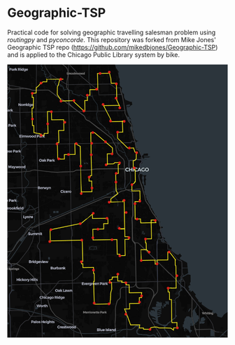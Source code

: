 # Geographic-TSP
Practical code for solving geographic travelling salesman problem using _routingpy_ and _pyconcorde_. This repository was forked from Mike Jones' Geographic TSP repo (https://github.com/mikedbjones/Geographic-TSP) and is applied to the Chicago Public Library system by bike.

![Solution](https://github.com/vivrao9/biking-to-every-chicago-public-library/blob/master/solution.png)
